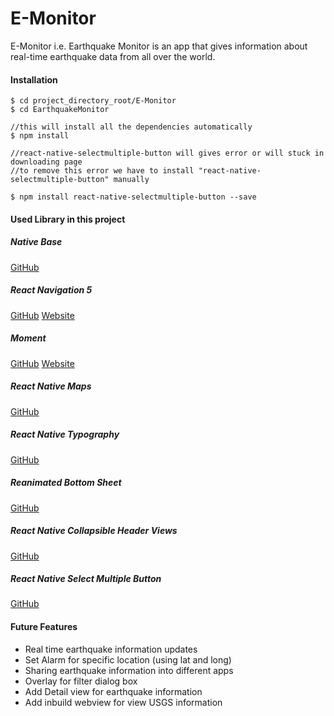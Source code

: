 # E-Monitor
E-Monitor i.e. Earthquake Monitor is an app that gives information about real-time earthquake data from all over the world.

#### Installation
```
$ cd project_directory_root/E-Monitor
$ cd EarthquakeMonitor

//this will install all the dependencies automatically
$ npm install

//react-native-selectmultiple-button will gives error or will stuck in downloading page
//to remove this error we have to install "react-native-selectmultiple-button" manually

$ npm install react-native-selectmultiple-button --save
```

#### Used Library in this project

##### Native Base
[GitHub](https://github.com/GeekyAnts/NativeBase)

##### React Navigation 5
[GitHub](https://github.com/react-navigation)
[Website](https://reactnavigation.org/)

##### Moment
[GitHub](https://github.com/moment/moment)
[Website](https://momentjs.com/)

##### React Native Maps
[GitHub](https://github.com/react-native-community/react-native-maps)

##### React Native Typography
[GitHub](https://github.com/hectahertz/react-native-typography)

##### Reanimated Bottom Sheet
[GitHub](https://github.com/osdnk/react-native-reanimated-bottom-sheet)

##### React Native Collapsible Header Views
[GitHub](https://github.com/iyegoroff/react-native-collapsible-header-views)

##### React Native Select Multiple Button
[GitHub](https://github.com/danceyoung/react-native-selectmultiple-button)

#### Future Features
* Real time earthquake information updates
* Set Alarm for specific location (using lat and long)
* Sharing earthquake information into different apps
* Overlay for filter dialog box
* Add Detail view for earthquake information
* Add inbuild webview for view USGS information